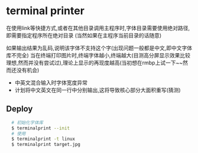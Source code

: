 terminal printer
=================

在使用link等快捷方式,或者在其他目录调用主程序时,字体目录需要使用绝对路径,即需要指定程序所在绝对目录
(当然如果在主程序当前目录的话随意)

如果输出结果为乱码,说明该字体不支持这个字(出现问题一般都是中文,即中文字体库不完全)
当在终端打印图片时,终端字体越小,终端越大(目测高分屏显示效果比较理想,然而并没有尝试过),理论上显示的再现度越高(当初想在rmbp上试一下~~然而还没有机会) 

+ 中英文混合输入时字体宽度异常
+ 计划将中文英文在同一行中分别输出,这将导致核心部分大面积重写(猜测)


## Deploy

```bash
  # 初始化字体库
  $ terminalprint --init
  # 使用
  $ terminalprint -t linux
  $ terminalprint target.jpg
```

